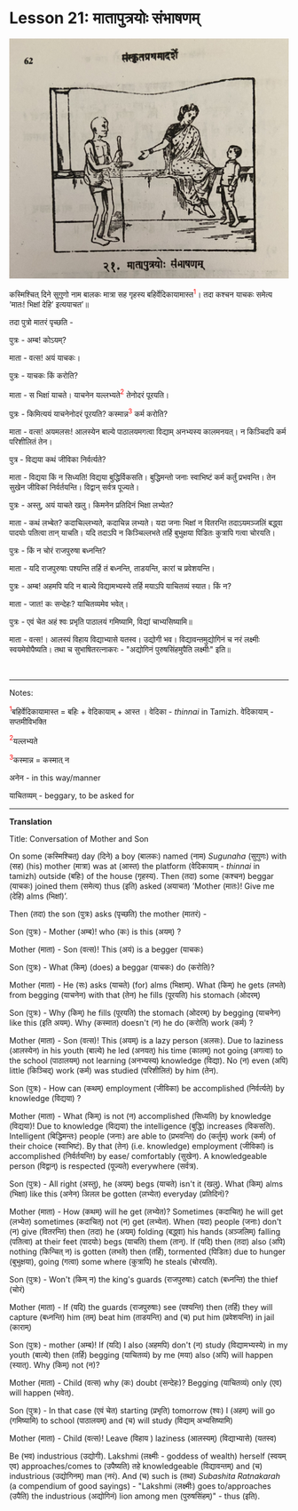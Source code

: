 # Lesson 21: मातापुत्रयोः संभाषणम्
![picture of boy mother and a beggar](./images/r1l21.jpg)

कस्मिश्चित् दिने सुगुणो नाम बालकः मात्रा सह गृहस्य बहिर्वेदिकायामास्त<span style="color:red"><sup>1</sup></span>। तदा कश्चन याचकः समेत्य ’मातः! भिक्षां देहि’ इत्ययाचत’॥

तदा पुत्रो मातरं पृच्छति -

पुत्रः - अम्ब! कोऽयम्?

माता - वत्स! अयं याचकः।

पुत्रः - याचकः किं करोति?

माता - स भिक्षां याचते। याचनेन यल्लभ्यते<span style="color:red"><sup>2</sup></span> तेनोदरं पूरयति।

पुत्रः  - किमित्ययं याचनेनोदरं पूरयति? कस्मान्न<span style="color:red"><sup>3</sup></span> कर्म करोति?

माता - वत्स! अयमलसः! आलस्येन बाल्ये पाठालयमगत्वा विद्याम् अनभ्यस्य कालमनयत्। न किञ्चिदपि कर्म परिशीलितं तेन।

पुत्र - विद्यया कथं जीविका निर्वर्त्यते?

माता - विद्यया किं न सिध्यति! विद्यया बुद्धिर्विकसति। बुद्धिमन्तो जनाः स्वाभिष्टं कर्म कर्तुं प्रभवन्ति। तेन सुखेन जीविकां निर्वर्तयन्ति। विद्वान् सर्वत्र पूज्यते।

पुत्रः - अस्तु, अयं याचते खलु। किमनेन प्रतिदिनं भिक्षा लभ्येत?

माता - कथं लभ्बेत? कदाचिल्लभ्यते, कदाचिन्न लभ्यते। यदा जनाः भिक्षां न वितरन्ति तदाऽयमञ्जलिं बद्ध्वा पादयोः पतित्वा तान् याचति। यदि तदाऽपि न किञ्चिल्लभते तर्हि बुभुक्षया पिडितः कुत्रापि गत्वा चोरयति।

पुत्रः - किं न चोरं राजपुरुषा बध्नन्ति?

माता - यदि राजपुरुषाः पश्यन्ति तर्हि तं बध्नन्ति, ताडयन्ति, कारां च प्रवेशयन्ति।

पुत्रः - अम्ब! अहमपि यदि न बाल्ये विद्यामभ्यस्ये तर्हि मयाऽपि याचितव्यं स्यात। किं न?

माता - जात! कः सन्देहः? याचितव्यमेव भवेत्।

पुत्रः - एवं चेत अहं श्वः प्रभृति पाठालयं गमिष्यामि, विद्यां चाभ्यसिष्यामि॥

माता - वत्स!। आलस्यं विहाय विद्याभ्यासे यतस्व। उद्योगी भव। विद्यावन्तमुद्योगिनं च नरं लक्ष्मीः स्वयमेवोपैष्यति। तथा च सुभाषितरत्नाकरः - "अद्योगिनं पुरुषसिंहमुपैति लक्ष्मीः" इति॥

<BR>

---

Notes:

<span style="color:red"><sup>1</sup></span>बहिर्वेदिकायामास्त = बहिः + वेदिकायाम् + आस्त । वेदिका  - *thinnai* in Tamizh.  वेदिकायाम् - सप्तमीविभक्ति

<span style="color:red"><sup>2</sup></span>यल्लभ्यते

<span style="color:red"><sup>3</sup></span>कस्मान्न = कस्मात् न



अनेन - in this way/manner

याचितव्यम् - beggary, to be asked for

--- 

**Translation**

Title: Conversation of Mother and Son

On some (कस्मिश्चित्) day (दिने) a boy (बालकः) named (नाम) *Sugunaha* (सुगुणः) with (सह) (his) mother (मात्रा) was at (आस्त) the platform (वेदिकायाम् - *thinnai* in tamizh) outside (बहिः) of the house (गृहस्य). Then (तदा) some (कश्चन) beggar (याचकः) joined them (समेत्य) thus (इति) asked (अयाचत) ’Mother (मातः)! Give me (देहि) alms (भिक्षां)’.

Then (तदा) the son (पुत्रः) asks (पृच्छति) the mother (मातरं) -

Son (पुत्रः) - Mother (अम्ब)! who (कः) is this (अयम्) ?

Mother (माता) - Son (वत्स)! This (अयं) is a begger (याचकः)

Son (पुत्रः) - What (किम्) (does) a beggar (याचकः) do (करोति)?

Mother (माता) - He (सः) asks (याचते) (for) alms (भिक्षाम्). What (किम्) he gets (लभते) from begging (याचनेन) with that (तेन) he fills (पूरयति) his stomach (ओदरम्)

Son (पुत्रः) - Why (किम्) he fills (पूरयति) the stomach (ओदरम्) by begging (याचनेन) like this (इति अयम्). Why (कस्मात) doesn't (न) he do (करोति) work (कर्म) ?

Mother (माता) - Son (वत्स)! This (अयम्) is a lazy person (अलसः). Due to laziness (आलस्येन) in his youth (बाल्ये) he led (अनयत्) his time (कालम्) not going (अगत्वा) to the school (पाठालयम्) not learning (अनभ्यस्य) knowledge (विद्या). No (न) even (अपि) little (किञ्चिद्) work (कर्म) was studied (परिशीलितं) by him (तेन).

Son (पुत्रः) - How can (कथम्) employment (जीविका) be accomplished (निर्वर्त्यते) by knowledge (विद्यया) ?

Mother (माता) - What (किम्) is not (न) accomplished (सिध्यति) by knowledge (विद्यया)! Due to knowledge (विद्यया) the intelligence (बुद्धि) increases (विकसति). Intelligent (बिद्धिमन्तः) people (जनाः) are able to (प्रभवन्ति) do (कर्तुम्) work (कर्म) of their choice (स्वाभिष्टं). By that (तेन) (i.e. knowledge) employment (जीविकां) is accomplished (निर्वर्तयन्ति) by ease/ comfortably (सुखेन). A knowledgeable person (विद्वान्) is respected (पूज्यते) everywhere (सर्वत्र).

Son (पुत्रः) - All right (अस्तु), he (अयम्) begs (याचते) isn't it (खलु). What (किम्) alms (भिक्षा) like this (अनेन) अिलल be gotten (लभ्येत) everyday (प्रतिदिनं)?

Mother (माता) - How (कथम्) will he get (लभ्येत)? Sometimes (कदाचित्) he will get (लभ्येत) sometimes (कदाचित्) not (न) get (लभ्येत). When (यदा) people (जनाः) don't (न) give (वितरन्ति) then (तदा) he (अयम्) folding (बद्ध्वा) his hands (अञ्जलिम्) falling (पतित्वा) at their feet (पादयोः) begs (याचति) them (तान्). If (यदि) then (तदा) also (अपि) nothing (किन्चित् न) is gotten (लभते) then (तर्हि), tormented (पिडितः) due to hunger (बुभुक्षया), going (गत्वा) some where (कुत्रापि) he  steals (चोरयति).

Son (पुत्रः) - Won't (किम् न) the king's guards (राजपुरुषाः) catch (बध्नन्ति) the thief (चोरं)

Mother (माता) - If (यदि) the guards (राजपुरुषाः) see (पश्यन्ति) then (तर्हि) they will capture (बध्नन्ति) him (तम्) beat him (ताडयन्ति) and (च) put him (प्रवेशयन्ति) in jail (काराम्)

Son (पुत्रः) - mother (अम्ब)! If (यदि) I also (अहमपि) don't (न) study (विद्यामभ्यस्ये) in my youth (बाल्ये) then (तर्हि) begging (याचितव्यं) by me (मया) also (अपि) will happen (स्यात्). Why (किम्) not (न)?

Mother (माता) - Child (वत्स) why (कः) doubt (सन्देहः)? Begging (याचितव्यं) only (एव) will happen (भवेत्).

Son (पुत्रः) - In that case (एवं चेत) starting (प्रभृति) tomorrow (श्वः) I (अहम्) will go (गमिष्यामि) to school (पाठालयम्) and (च) will study (विद्याम् अभ्यसिष्यामि) 

Mother (माता) - Child (वत्स)! Leave (विहाय ) laziness (आलस्यम्) (विद्याभ्यासे) (यतस्व)

Be (भव) industrious (उद्योगी). Lakshmi (लक्ष्मीः - goddess of wealth)  herself (स्वयम् एव) approaches/comes to (उपैष्यति) तहे knowledgeable (विद्यावन्तम्) and (च) industrious (उद्योगिनम्) man (नरं). And (च) such is (तथा) *Subashita Ratnakarah* (a compendium of good sayings) - "Lakshmi (लक्ष्मीः) goes to/approaches (उपैति) the industrious (अद्योगिनं) lion among men (पुरुषसिंहम्)" - thus (इति).

